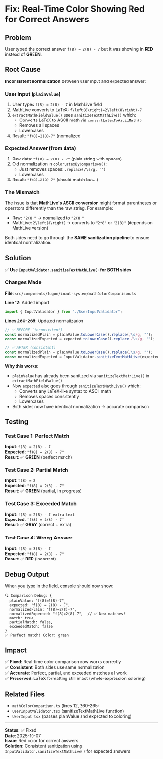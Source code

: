 # Fix: Real-Time Color Showing Red for Correct Answers

## Problem

User typed the correct answer `f(8) = 2(8) - 7` but it was showing in **RED** instead of **GREEN**.

## Root Cause

**Inconsistent normalization** between user input and expected answer:

### User Input (`plainValue`)

1. User types `f(8) = 2(8) - 7` in MathLive field
2. MathLive converts to LaTeX: `f\left(8\right)=2\left(8\right)-7`
3. `extractMathFieldValue()` uses `sanitizeTextMathLive()` which:
   - Converts LaTeX to ASCII math via `convertLatexToAsciiMath()`
   - Removes all spaces
   - Lowercases
4. Result: `"f(8)=2(8)-7"` (normalized)

### Expected Answer (from data)

1. Raw data: `"f(8) = 2(8) - 7"` (plain string with spaces)
2. Old normalization in `colorLatexByComparison()`:
   - Just removes spaces: `.replace(/\s/g, '')`
   - Lowercases
3. Result: `"f(8)=2(8)-7"` (should match but...)

### The Mismatch

The issue is that **MathLive's ASCII conversion** might format parentheses or operators differently than the raw string. For example:

- Raw: `"2(8)"` → normalized to `"2(8)"`
- MathLive: `2\left(8\right)` → converts to `"2*8"` or `"2(8)"` (depends on MathLive version)

Both sides need to go through the **SAME sanitization pipeline** to ensure identical normalization.

## Solution

✅ **Use `InputValidator.sanitizeTextMathLive()` for BOTH sides**

### Changes Made

**File**: `src/components/tugon/input-system/mathColorComparison.ts`

**Line 12**: Added import

```typescript
import { InputValidator } from "./UserInputValidator";
```

**Lines 260-265**: Updated normalization

```typescript
// ✅ BEFORE (inconsistent)
const normalizedPlain = plainValue.toLowerCase().replace(/\s/g, "");
const normalizedExpected = expected.toLowerCase().replace(/\s/g, "");

// ✅ AFTER (consistent)
const normalizedPlain = plainValue.toLowerCase().replace(/\s/g, "");
const normalizedExpected = InputValidator.sanitizeTextMathLive(expected);
```

**Why this works:**

- `plainValue` has already been sanitized via `sanitizeTextMathLive()` in `extractMathFieldValue()`
- Now `expected` also goes through `sanitizeTextMathLive()` which:
  - Converts any LaTeX-like syntax to ASCII math
  - Removes spaces consistently
  - Lowercases
- Both sides now have identical normalization → accurate comparison

## Testing

### Test Case 1: Perfect Match

**Input**: `f(8) = 2(8) - 7`  
**Expected**: `"f(8) = 2(8) - 7"`  
**Result**: ✅ **GREEN** (perfect match)

### Test Case 2: Partial Match

**Input**: `f(8) = 2`  
**Expected**: `"f(8) = 2(8) - 7"`  
**Result**: ✅ **GREEN** (partial, in progress)

### Test Case 3: Exceeded Match

**Input**: `f(8) = 2(8) - 7 extra text`  
**Expected**: `"f(8) = 2(8) - 7"`  
**Result**: ✅ **GRAY** (correct + extra)

### Test Case 4: Wrong Answer

**Input**: `f(8) = 3(8) - 7`  
**Expected**: `"f(8) = 2(8) - 7"`  
**Result**: ✅ **RED** (incorrect)

## Debug Output

When you type in the field, console should now show:

```
🔍 Comparison Debug: {
  plainValue: "f(8)=2(8)-7",
  expected: "f(8) = 2(8) - 7",
  normalizedPlain: "f(8)=2(8)-7",
  normalizedExpected: "f(8)=2(8)-7",  // ✅ Now matches!
  match: true,
  partialMatch: false,
  exceededMatch: false
}
✅ Perfect match! Color: green
```

## Impact

✅ **Fixed**: Real-time color comparison now works correctly  
✅ **Consistent**: Both sides use same normalization  
✅ **Accurate**: Perfect, partial, and exceeded matches all work  
✅ **Preserved**: LaTeX formatting still intact (whole-expression coloring)

## Related Files

- `mathColorComparison.ts` (lines 12, 260-265)
- `UserInputValidator.tsx` (sanitizeTextMathLive function)
- `UserInput.tsx` (passes plainValue and expected to coloring)

---

**Status**: ✅ Fixed  
**Date**: 2025-10-07  
**Issue**: Red color for correct answers  
**Solution**: Consistent sanitization using `InputValidator.sanitizeTextMathLive()` for expected answers
